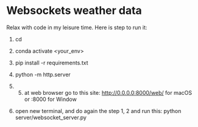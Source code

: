 # Websockets weather data

Relax with code in my leisure time. Here is step to run it:

1. cd <to your directory containing the codebase>
2. conda activate <your_env>
3. pip install -r requirements.txt

4. python -m http.server

5. 5. at web browser go to this site: http://0.0.0.0:8000/web/ for macOS or <your computer ip address>:8000 for Window

6. open new terminal, and do again the step 1, 2 and run this: python server/websocket_server.py
